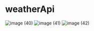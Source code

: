 # weatherApi


![image (40)](https://github.com/user-attachments/assets/e1ccfca3-3f5e-42a4-865f-3b2163ed59a2)
![image (41)](https://github.com/user-attachments/assets/1cf0900d-9594-41fd-b917-d5679f1258fc)
![image (42)](https://github.com/user-attachments/assets/c3e6ab59-d150-429c-85f8-cd7bf01b1206)
